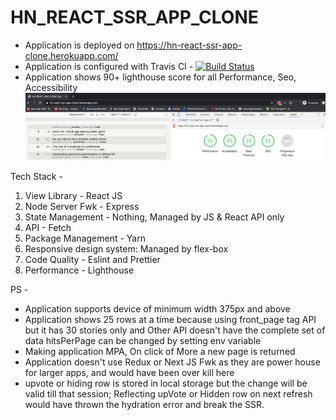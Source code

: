 # HN_REACT_SSR_APP_CLONE


- Application is deployed on https://hn-react-ssr-app-clone.herokuapp.com/
- Application is configured with Travis CI - 
[![Build Status](https://travis-ci.com/shobhitsarin/HN_REACT_SSR_APP_CLONE.svg?branch=master)](https://travis-ci.com/shobhitsarin/HN_REACT_SSR_APP_CLONE)
- Application shows 90+ lighthouse score for all Performance, Seo, Accessibility
!['PWA Score'](/static/HN_REACT_SSR_CLONE_LIGHTHOUSE.png)



Tech Stack -

1) View Library - React JS
2) Node Server Fwk - Express
3) State Management - Nothing, Managed by JS & React API only
4) API - Fetch
5) Package Management - Yarn
6) Responsive design system: Managed by flex-box
7) Code Quality - Eslint and Prettier
8) Performance - Lighthouse


PS -

- Application supports device of minimum width 375px and above
- Application shows 25 rows at a time because using front_page tag API but it has 30 stories only and Other API doesn't have the complete set of data
  hitsPerPage can be changed by setting env variable
- Making application MPA, On click of More a new page is returned
- Application doesn't use Redux or Next JS Fwk as they are power house for larger apps, and would have been over kill here
- upvote or hiding row is stored in local storage but the change will be valid till that session; Reflecting upVote or Hidden row on next refresh would have thrown the hydration error and break the SSR.





